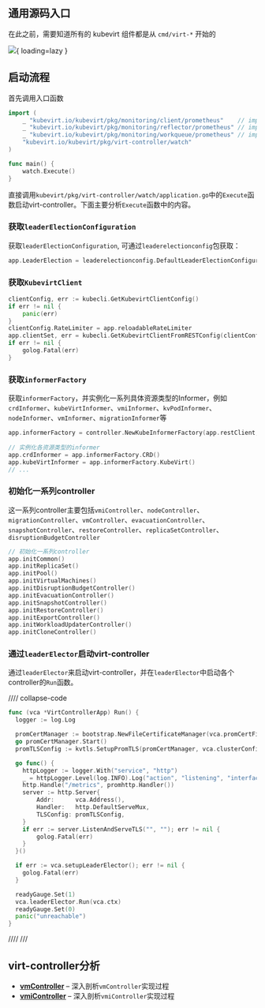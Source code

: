 
[//]: # (``` mermaid)

[//]: # (sequenceDiagram)

[//]: # (  autonumber)

[//]: # (  Alice->>John: Hello John, how are you?)

[//]: # (  loop Healthcheck)

[//]: # (      John->>John: Fight against hypochondria)

[//]: # (  end)

[//]: # (  Note right of John: Rational thoughts!)

[//]: # (  John-->>Alice: Great!)

[//]: # (  John->>Bob: How about you?)

[//]: # (  Bob-->>John: Jolly good!)

[//]: # (```)

## 通用源码入口

在此之前，需要知道所有的 kubevirt 组件都是从 `cmd/virt-*` 开始的

![](https://cdn.jsdelivr.net/gh/ikubevirt/ikubevirt.github.io/docs/assets/images/kubeVirt-entry.png){ loading=lazy }

## 启动流程

首先调用入口函数
```go linenums="1" title="kubevirt/cmd/virt-controller/virt-controller.go"
import (
	_ "kubevirt.io/kubevirt/pkg/monitoring/client/prometheus"    // import for prometheus metrics
	_ "kubevirt.io/kubevirt/pkg/monitoring/reflector/prometheus" // import for prometheus metrics
	_ "kubevirt.io/kubevirt/pkg/monitoring/workqueue/prometheus" // import for prometheus metrics
	"kubevirt.io/kubevirt/pkg/virt-controller/watch"
)

func main() {
	watch.Execute()
}
```
直接调用`kubevirt/pkg/virt-controller/watch/application.go`中的`Execute`函数启动virt-controller。下面主要分析`Execute`函数中的内容。

### 获取`leaderElectionConfiguration`

获取`leaderElectionConfiguration`, 可通过`leaderelectionconfig`包获取：
```go linenums="1" title="kubevirt/pkg/virt-controller/watch/application.go"
app.LeaderElection = leaderelectionconfig.DefaultLeaderElectionConfiguration()
```

### 获取`KubevirtClient`
```go linenums="1" title="kubevirt/pkg/virt-controller/watch/application.go"
clientConfig, err := kubecli.GetKubevirtClientConfig()
if err != nil {
    panic(err)
}
clientConfig.RateLimiter = app.reloadableRateLimiter
app.clientSet, err = kubecli.GetKubevirtClientFromRESTConfig(clientConfig)
if err != nil {
	golog.Fatal(err)
}
```

### 获取`informerFactory`

获取`informerFactory`，并实例化一系列具体资源类型的Informer，例如`crdInformer`、`kubeVirtInformer`、`vmiInformer`、`kvPodInformer`、`nodeInformer`、`vmInformer`、`migrationInformer`等
```go linenums="1" title="kubevirt/pkg/virt-controller/watch/application.go"
app.informerFactory = controller.NewKubeInformerFactory(app.restClient, app.clientSet, nil, app.kubevirtNamespace)
   
// 实例化各资源类型的informer
app.crdInformer = app.informerFactory.CRD()
app.kubeVirtInformer = app.informerFactory.KubeVirt()
// ...
```

### 初始化一系列controller

这一系列controller主要包括`vmiController`、`nodeController`、`migrationController`、`vmController`、`evacuationController`、`snapshotController`、`restoreController`、`replicaSetController`、`disruptionBudgetController`
```go linenums="1" title="kubevirt/pkg/virt-controller/watch/application.go"
// 初始化一系列controller
app.initCommon()
app.initReplicaSet()
app.initPool()
app.initVirtualMachines()
app.initDisruptionBudgetController()
app.initEvacuationController()
app.initSnapshotController()
app.initRestoreController()
app.initExportController()
app.initWorkloadUpdaterController()
app.initCloneController()
```

### 通过`leaderElector`启动virt-controller

通过`leaderElector`来启动virt-controller，并在`leaderElector`中启动各个controller的`Run`函数。

//// collapse-code
```go linenums="1" title="kubevirt/pkg/virt-controller/watch/application.go"
func (vca *VirtControllerApp) Run() {
  logger := log.Log

  promCertManager := bootstrap.NewFileCertificateManager(vca.promCertFilePath, vca.promKeyFilePath)
  go promCertManager.Start()
  promTLSConfig := kvtls.SetupPromTLS(promCertManager, vca.clusterConfig)

  go func() {
	httpLogger := logger.With("service", "http")
	_ = httpLogger.Level(log.INFO).Log("action", "listening", "interface", vca.BindAddress, "port", vca.Port)
	http.Handle("/metrics", promhttp.Handler())
	server := http.Server{
		Addr:      vca.Address(),
		Handler:   http.DefaultServeMux,
		TLSConfig: promTLSConfig,
	}
	if err := server.ListenAndServeTLS("", ""); err != nil {
		golog.Fatal(err)
	}
  }()

  if err := vca.setupLeaderElector(); err != nil {
	golog.Fatal(err)
  }

  readyGauge.Set(1)
  vca.leaderElector.Run(vca.ctx)
  readyGauge.Set(0)
  panic("unreachable")
}
```
////
///
## virt-controller分析

<div class="grid cards" markdown>

-  __[vmController]__ – 深入剖析`vmController`实现过程
-  __[vmiController]__ – 深入剖析`vmiController`实现过程


</div>

  [vmController]: vm-controller.md
  [vmiController]: vmi-controller.md
